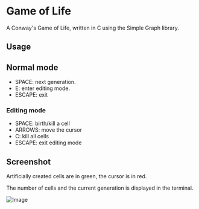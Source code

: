 # Game of Life

A Conway's Game of Life, written in C using the Simple Graph library.

## Usage

## Normal mode
* SPACE: next generation.
* E: enter editing mode.
* ESCAPE: exit

### Editing mode
* SPACE: birth/kill a cell
* ARROWS: move the cursor
* C: kill all cells
* ESCAPE: exit editing mode

## Screenshot

Artificially created cells are in green, the cursor is in red.

The number of cells and the current generation is displayed in the terminal.

![Image](https://img.tedomum.net/data/Capture%20d%E2%80%99%C3%A9cran_2020-05-07_15-19-14-4cb3fe.png)
